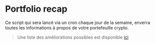 # Portfolio recap

Ce script qui sera lancé via un cron chaque jour de la semaine, enverra toutes les informations à propos de votre portefeuille crypto.

> Une liste des améliorations possibles est disponible [ici](./docs/to-come.md)
